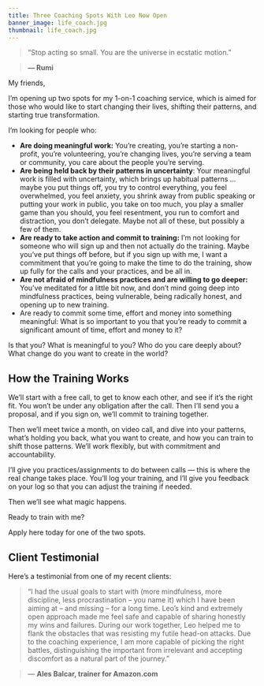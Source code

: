 ```yaml
---
title: Three Coaching Spots With Leo Now Open
banner_image: life_coach.jpg
thumbnail: life_coach.jpg
---
```


> “Stop acting so small. You are the universe in ecstatic motion.”

> **― Rumi**

My friends,

I’m opening up two spots for my 1-on-1 coaching service, which is aimed for those who would like to start changing their lives, shifting their patterns, and starting true transformation.

I’m looking for people who:

- **Are doing meaningful work:** You’re creating, you’re starting a non-profit, you’re volunteering, you’re changing lives, you’re serving a team or community, you care about the people you’re serving.
- **Are being held back by their patterns in uncertainty**: Your meaningful work is filled with uncertainty, which brings up habitual patterns … maybe you put things off, you try to control everything, you feel overwhelmed, you feel anxiety, you shrink away from public speaking or putting your work in public, you take on too much, you play a smaller game than you should, you feel resentment, you run to comfort and distraction, you don’t delegate. Maybe not all of these, but possibly a few of them.
- **Are ready to take action and commit to training:** I’m not looking for someone who will sign up and then not actually do the training. Maybe you’ve put things off before, but if you sign up with me, I want a commitment that you’re going to make the time to do the training, show up fully for the calls and your practices, and be all in.
- **Are not afraid of mindfulness practices and are willing to go deeper:** You’ve meditated for a little bit now, and don’t mind going deep into mindfulness practices, being vulnerable, being radically honest, and opening up to new training.
- Are ready to commit some time, effort and money into something meaningful: What is so important to you that you’re ready to commit a significant amount of time, effort and money to it?

Is that you? What is meaningful to you? Who do you care deeply about? What change do you want to create in the world?

## How the Training Works

We’ll start with a free call, to get to know each other, and see if it’s the right fit. You won’t be under any obligation after the call. Then I’ll send you a proposal, and if you sign on, we’ll commit to training together.

Then we’ll meet twice a month, on video call, and dive into your patterns, what’s holding you back, what you want to create, and how you can train to shift those patterns. We’ll work flexibly, but with commitment and accountability.

I’ll give you practices/assignments to do between calls — this is where the real change takes place. You’ll log your training, and I’ll give you feedback on your log so that you can adjust the training if needed.

Then we’ll see what magic happens.

Ready to train with me?

Apply here today for one of the two spots.

## Client Testimonial
Here’s a testimonial from one of my recent clients:

> “I had the usual goals to start with (more mindfulness, more discipline, less procrastination – you name it) which I have been aiming at – and missing – for a long time. Leo’s kind and extremely open approach made me feel safe and capable of sharing honestly my wins and failures. During our work together, Leo helped me to flank the obstacles that was resisting my futile head-on attacks. Due to the coaching experience, I am more capable of picking the right battles, distinguishing the important from irrelevant and accepting discomfort as a natural part of the journey.”

> — **Ales Balcar, trainer for Amazon.com**
